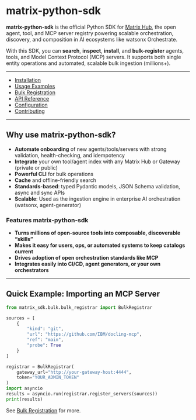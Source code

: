 # matrix-python-sdk

**matrix-python-sdk** is the official Python SDK for [Matrix Hub](https://github.com/agent-matrix/matrix-hub), the open agent, tool, and MCP server registry powering scalable orchestration, discovery, and composition in AI ecosystems like watsonx Orchestrate.

With this SDK, you can **search**, **inspect**, **install**, and **bulk-register** agents, tools, and Model Context Protocol (MCP) servers. It supports both single entity operations and automated, scalable bulk ingestion (millions+).

---

- [Installation](install.md)
- [Usage Examples](usage.md)
- [Bulk Registration](bulk.md)
- [API Reference](reference.md)
- [Configuration](config.md)
- [Contributing](contributing.md)

---

## Why use matrix-python-sdk?

- **Automate onboarding** of new agents/tools/servers with strong validation, health-checking, and idempotency
- **Integrate** your own tool/agent index with any Matrix Hub or Gateway (private or public)
- **Powerful CLI** for bulk operations
- **Cache** and offline-friendly search
- **Standards-based**: typed Pydantic models, JSON Schema validation, async and sync APIs
- **Scalable**: Used as the ingestion engine in enterprise AI orchestration (watsonx, agent-generator)


### Features  matrix-python-sdk 

* **Turns millions of open-source tools into composable, discoverable “skills”**
* **Makes it easy for users, ops, or automated systems to keep catalogs current**
* **Drives adoption of open orchestration standards like MCP**
* **Integrates easily into CI/CD, agent generators, or your own orchestrators**


---

## Quick Example: Importing an MCP Server

```python
from matrix_sdk.bulk.bulk_registrar import BulkRegistrar

sources = [
    {
        "kind": "git",
        "url": "https://github.com/IBM/docling-mcp",
        "ref": "main",
        "probe": True
    }
]

registrar = BulkRegistrar(
    gateway_url="http://your-gateway-host:4444",
    token="YOUR_ADMIN_TOKEN"
)
import asyncio
results = asyncio.run(registrar.register_servers(sources))
print(results)
````

See [Bulk Registration](bulk.md) for more.

